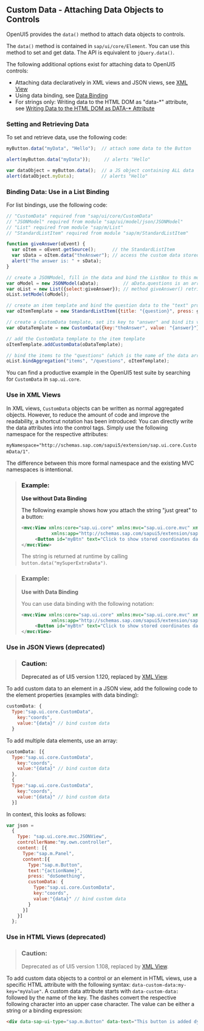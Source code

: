 <!-- loio91f0c3ee6f4d1014b6dd926db0e91070 -->

## Custom Data - Attaching Data Objects to Controls

OpenUI5 provides the `data()` method to attach data objects to controls.

The `data()` method is contained in `sap/ui/core/Element`. You can use this method to set and get data. The API is equivalent to `jQuery.data()`.

The following additional options exist for attaching data to OpenUI5 controls:

-   Attaching data declaratively in XML views and JSON views, see [XML View](xml-view-91f2928.md)
-   Using data binding, see [Data Binding](data-binding-68b9644.md)
-   For strings only: Writing data to the HTML DOM as "data-\*" attribute, see [Writing Data to the HTML DOM as DATA-\* Attribute](writing-data-to-the-html-dom-as-data-attribute-1ef9fef.md)



<a name="loio91f0c3ee6f4d1014b6dd926db0e91070__section_BAD4FC9765174E0EB7264A423F7C4ED6"/>

### Setting and Retrieving Data

To set and retrieve data, use the following code:

```js
myButton.data("myData", "Hello");  // attach some data to the Button

alert(myButton.data("myData"));     // alerts "Hello"

var dataObject = myButton.data();  // a JS object containing ALL data
alert(dataObject.myData);          // alerts "Hello"
```



<a name="loio91f0c3ee6f4d1014b6dd926db0e91070__section_798A4B993F764A04BAB08DEAACC5DFA9"/>

### Binding Data: Use in a List Binding

For list bindings, use the following code:

```js
// "CustomData" required from "sap/ui/core/CustomData"
// "JSONModel" required from module "sap/ui/model/json/JSONModel"
// "List" required from module "sap/m/List"
// "StandardListItem" required from module "sap/m/StandardListItem"

function giveAnswer(oEvent) {
  var oItem = oEvent.getSource();      // the StandardListItem
  var sData = oItem.data("theAnswer"); // access the custom data stored under the key "theAnswer"
  alert("The answer is: " + sData);
}

// create a JSONModel, fill in the data and bind the ListBox to this model
var oModel = new JSONModel(aData);         // aData.questions is an array of elements like {question:"Some question?",answer:"Some answer!"}
var oList = new List({select:giveAnswer}); // method giveAnswer() retrieves the custom data from the selected ListItem
oList.setModel(oModel);

// create an item template and bind the question data to the "text" property
var oItemTemplate = new StandardListItem({title: "{question}", press: giveAnswer, type: "Active"});

// create a CustomData template, set its key to "answer" and bind its value to the answer data
var oDataTemplate = new CustomData({key:"theAnswer", value: "{answer}"});

// add the CustomData template to the item template
oItemTemplate.addCustomData(oDataTemplate);

// bind the items to the "questions" (which is the name of the data array)
oList.bindAggregation("items", "/questions", oItemTemplate);
```

You can find a productive example in the OpenUI5 test suite by searching for `CustomData` in `sap.ui.core`.



<a name="loio91f0c3ee6f4d1014b6dd926db0e91070__section_CC5E82C4375146D9A40D05057ADFDB04"/>

### Use in XML Views

In XML views, `CustomData` objects can be written as normal aggregated objects. However, to reduce the amount of code and improve the readability, a shortcut notation has been introduced: You can directly write the data attributes into the control tags. Simply use the following namespace for the respective attributes:

`myNamespace="http://schemas.sap.com/sapui5/extension/sap.ui.core.CustomData/1"`.

The difference between this more formal namespace and the existing MVC namespaces is intentional.

> ### Example:  
> **Use without Data Binding** 
> 
> The following example shows how you attach the string "just great" to a button:
> 
> ```xml
> <mvc:View xmlns:core="sap.ui.core" xmlns:mvc="sap.ui.core.mvc" xmlns="sap.m" controllerName="my.own.controller"
>            xmlns:app="http://schemas.sap.com/sapui5/extension/sap.ui.core.CustomData/1">
>      <Button id="myBtn" text="Click to show stored coordinates data" app:mySuperExtraData="just great" press="alertCoordinates"></Button>
> </mvc:View>
> ```
> 
> The string is returned at runtime by calling `button.data("mySuperExtraData")`.

> ### Example:  
> **Use with Data Binding** 
> 
> You can use data binding with the following notation:
> 
> ```xml
> <mvc:View xmlns:core="sap.ui.core" xmlns:mvc="sap.ui.core.mvc" xmlns="sap.m" controllerName="my.own.controller"
>            xmlns:app="http://schemas.sap.com/sapui5/extension/sap.ui.core.CustomData/1">
>      <Button id="myBtn" text="Click to show stored coordinates data" app:coords="{data}" press="alertCoordinates"></Button>
> </mvc:View>
> ```



<a name="loio91f0c3ee6f4d1014b6dd926db0e91070__section_A34A9FCBC8DA4E8CB559743B7B48CDCE"/>

### Use in JSON Views \(deprecated\)

> ### Caution:  
> Deprecated as of UI5 version 1.120, replaced by [XML View](xml-view-91f2928.md).

To add custom data to an element in a JSON view, add the following code to the element properties \(examples with data binding\):

```js
customData: {
  Type:"sap.ui.core.CustomData",
    key:"coords",
    value:"{data}" // bind custom data
  }
```

To add multiple data elements, use an array:

```js
customData: [{
  Type:"sap.ui.core.CustomData",
    key:"coords",
    value:"{data}" // bind custom data
  },
  {
  Type:"sap.ui.core.CustomData",
    key:"coords",
    value:"{data}" // bind custom data
  }]
```

In context, this looks as follows:

```js
var json =
  {
    Type: "sap.ui.core.mvc.JSONView",
    controllerName:"my.own.controller",
    content: [{
      Type:"sap.m.Panel",
      content:[{
        Type:"sap.m.Button",
        text:"{actionName}",
        press: "doSomething",
        customData: {
          Type:"sap.ui.core.CustomData",
          key:"coords",
          value:"{data}" // bind custom data
        }
      }]
    }]
  };
```



### Use in HTML Views \(deprecated\)

> ### Caution:  
> Deprecated as of UI5 version 1.108, replaced by [XML View](xml-view-91f2928.md).

To add custom data objects to a control or an element in HTML views, use a specific HTML attribute with the following syntax: `data-custom-data:my-key="myValue"`. A custom data attribute starts with `data-custom-data:` followed by the name of the key. The dashes convert the respective following character into an upper case character. The value can be either a string or a binding expression:

```html
<div data-sap-ui-type="sap.m.Button" data-text="This button is added dynamically" data-custom-data:my-key="myValue" data-custom-data:my-bound-key="{/mypath}"></div>
```

